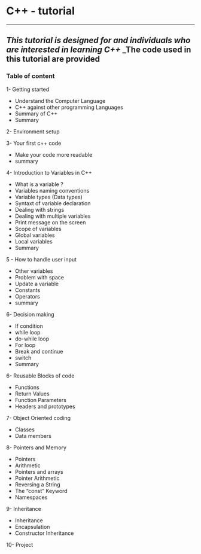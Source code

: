 # __C++ - tutorial__
---
_This tutorial is designed for and individuals who are interested in learning C++_
_The code used in this tutorial are provided
---

### Table of content

1- Getting started
- Understand the Computer Language
- C++ against other programming Languages
- Summary of C++
- Summary

2- Environment setup

3- Your first c++ code
- Make your code more readable
- summary

4- Introduction to Variables in C++
- What is a variable ?
- Variables naming conventions
- Variable types (Data types)
- Syntaxt of variable declaration
- Dealing with strings
- Dealing with multiple variables
- Print message on the screen
- Scope of variables
- Global variables
- Local variables
- Summary

5 - How to handle user input
- Other variables
- Problem with space
- Update a variable
- Constants 
- Operators 
- summary

6- Decision making
- If condition
- while loop
- do-while loop
- For loop
- Break and continue
- switch
- Summary

6- Reusable Blocks of code
- Functions
- Return Values
- Function Parameters
- Headers and prototypes

7- Object Oriented coding
- Classes
- Data members

8- Pointers and Memory
- Pointers
- Arithmetic
- Pointers and arrays
- Pointer Arithmetic
- Reversing a String
- The “const” Keyword
- Namespaces

9- Inheritance
- Inheritance
- Encapsulation
- Constructor Inheritance

10- Project
